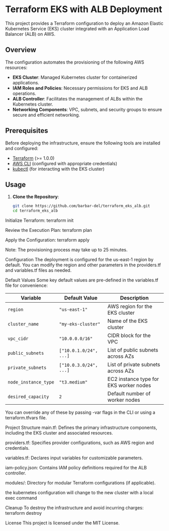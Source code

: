 # Terraform EKS with ALB Deployment

This project provides a Terraform configuration to deploy an Amazon Elastic Kubernetes Service (EKS) cluster integrated with an Application Load Balancer (ALB) on AWS.

## Overview

The configuration automates the provisioning of the following AWS resources:

- **EKS Cluster**: Managed Kubernetes cluster for containerized applications.
- **IAM Roles and Policies**: Necessary permissions for EKS and ALB operations.
- **ALB Controller**: Facilitates the management of ALBs within the Kubernetes cluster.
- **Networking Components**: VPC, subnets, and security groups to ensure secure and efficient networking.

## Prerequisites

Before deploying the infrastructure, ensure the following tools are installed and configured:

- [Terraform](https://www.terraform.io/downloads.html) (>= 1.0.0)
- [AWS CLI](https://docs.aws.amazon.com/cli/latest/userguide/install-cliv2.html) (configured with appropriate credentials)
- [kubectl](https://kubernetes.io/docs/tasks/tools/) (for interacting with the EKS cluster)

## Usage

1. **Clone the Repository**:

   ```bash
   git clone https://github.com/barbar-del/terraform_eks_alb.git
   cd terraform_eks_alb

Initialize Terraform:
terraform init

Review the Execution Plan:
terraform plan

Apply the Configuration:
terraform apply


Note: The provisioning process may take up to 25 minutes.

Configuration
The deployment is configured for the us-east-1 region by default. You can modify the region and other parameters in the providers.tf and variables.tf files as needed.

Default Values
Some key default values are pre-defined in the variables.tf file for convenience:

| Variable             | Default Value          | Description                            |
| -------------------- | ---------------------- | -------------------------------------- |
| `region`             | `"us-east-1"`          | AWS region for the EKS cluster         |
| `cluster_name`       | `"my-eks-cluster"`     | Name of the EKS cluster                |
| `vpc_cidr`           | `"10.0.0.0/16"`        | CIDR block for the VPC                 |
| `public_subnets`     | `["10.0.1.0/24", ...]` | List of public subnets across AZs      |
| `private_subnets`    | `["10.0.3.0/24", ...]` | List of private subnets across AZs     |
| `node_instance_type` | `"t3.medium"`          | EC2 instance type for EKS worker nodes |
| `desired_capacity`   | `2`                    | Default number of worker nodes         |


You can override any of these by passing -var flags in the CLI or using a terraform.tfvars file.

Project Structure
main.tf: Defines the primary infrastructure components, including the EKS cluster and associated resources.

providers.tf: Specifies provider configurations, such as AWS region and credentials.

variables.tf: Declares input variables for customizable parameters.

iam-policy.json: Contains IAM policy definitions required for the ALB controller.

modules/: Directory for modular Terraform configurations (if applicable).

the kubernetes configuration will change to the new cluster with  a local exec command

Cleanup
To destroy the infrastructure and avoid incurring charges:
terraform destroy


License
This project is licensed under the MIT License.